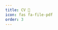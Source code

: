 ```yaml
---
title: CV 📄
icon: fas fa-file-pdf
order: 3
---
```


<div id="pdf-viewer"></div>

<script src="/assets/lib/pdfjs/build/pdf.js"></script>
<script>
  document.addEventListener("DOMContentLoaded", function () {
    const url = '/assets/files/cv.pdf';

    const loadingTask = pdfjsLib.getDocument(url);
    loadingTask.promise.then(pdf => {
      const container = document.getElementById('pdf-viewer');

      for (let pageNum = 1; pageNum <= pdf.numPages; pageNum++) {
        pdf.getPage(pageNum).then(page => {
          const canvas = document.createElement("canvas");
          container.appendChild(canvas);
          const context = canvas.getContext("2d");

          const viewport = page.getViewport({ scale: 1.5 });
          canvas.height = viewport.height;
          canvas.width = viewport.width;

          page.render({ canvasContext: context, viewport });
        });
      }
    });
  });
</script>